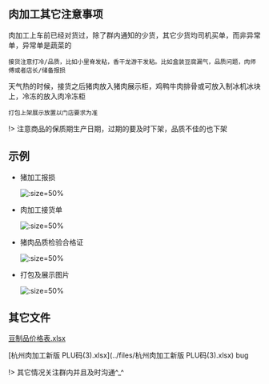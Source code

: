 ## 肉加工其它注意事项

肉加工上车前已经对货过，除了群内通知的少货，其它少货均司机买单，而非异常单，异常单是蔬菜的
	
	接货注意打冷/品质，比如小里脊发粘，香干龙游干发粘。比如盒装豆腐漏气，品质问题，肉师傅或者店长/储备报损

天气热的时候，接货之后猪肉放入猪肉展示柜，鸡鸭牛肉排骨或可放入制冰机冰块上，冷冻的放入肉冷冻柜

	打包上架展示放置以门店要求为准

!> 注意商品的保质期生产日期，过期的要及时下架，品质不佳的也下架
	
## 示例

* 猪加工报损
   
     ![](../../resources/pic/common/示例肉加工报损.jpeg ':size=50%')
     
* 肉加工接货单
   
     ![](../../resources/pic/common/示例肉豆制品收货单.jpeg ':size=50%')
     
* 猪肉品质检验合格证   

     ![](../../resources/pic/common/示例猪肉品质检验合格证.jpeg ':size=50%')
     
* 打包及展示图片

     ![](../../resources/pic/common/示例豆制品展示.jpeg ':size=50%')
     
     
## 其它文件


[豆制品价格表.xlsx](../files/豆制品价格表.xlsx)

[杭州肉加工新版 PLU码(3).xlsx](../files/杭州肉加工新版 PLU码(3).xlsx) bug

!> 其它情况关注群内并且及时沟通^_^